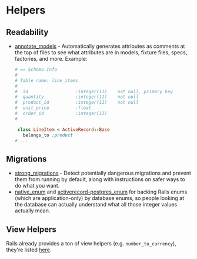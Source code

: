 # Helpers

## Readability

* [annotate\_models](https://github.com/ctran/annotate_models) - Automatically generates attributes as comments at the top of files to see what attributes are in models, fixture files, specs, factories, and more. Example:

  ```ruby
  # == Schema Info
  #
  # Table name: line_items
  #
  #  id                  :integer(11)    not null, primary key
  #  quantity            :integer(11)    not null
  #  product_id          :integer(11)    not null
  #  unit_price          :float
  #  order_id            :integer(11)
  #

   class LineItem < ActiveRecord::Base
     belongs_to :product
  # ...
  ```

## Migrations

* [strong\_migrations](https://github.com/ankane/strong_migrations) - Detect potentially dangerous migrations and prevent them from running by default, along with instructions on safer ways to do what you want.
* [native_enum](https://github.com/iangreenleaf/native_enum) and [activerecord-postgres_enum](https://github.com/bibendi/activerecord-postgres_enum) for backing Rails enums (which are application-only) by database enums, so people looking at the database can actually understand what all those integer values actually mean.

## View Helpers

Rails already provides a ton of view helpers \(e.g. `number_to_currency`\), they're listed [here](https://guides.rubyonrails.org/action_view_overview.html#overview-of-helpers-provided-by-action-view).

